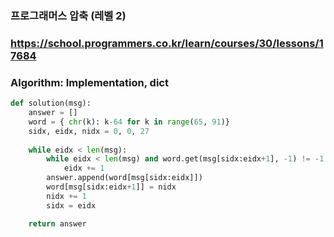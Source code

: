 ### 프로그래머스 압축 (레벨 2)

### https://school.programmers.co.kr/learn/courses/30/lessons/17684
### Algorithm: Implementation, dict

```python
def solution(msg):
    answer = []
    word = { chr(k): k-64 for k in range(65, 91)}
    sidx, eidx, nidx = 0, 0, 27
    
    while eidx < len(msg):
        while eidx < len(msg) and word.get(msg[sidx:eidx+1], -1) != -1:
            eidx += 1
        answer.append(word[msg[sidx:eidx]])
        word[msg[sidx:eidx+1]] = nidx
        nidx += 1
        sidx = eidx

    return answer
```
